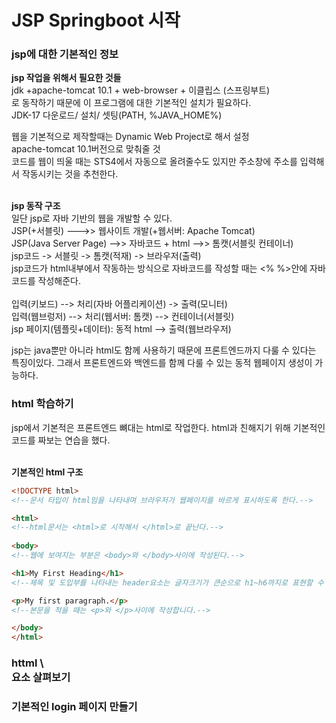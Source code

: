 <h1>JSP Springboot 시작</h1>

<h3>jsp에 대한 기본적인 정보</h3>
 
**jsp 작업을 위해서 필요한 것들**<br>
jdk +apache-tomcat 10.1 + web-browser + 이클립스 (스프링부트)<br>
로 동작하기 때문에 이 프로그램에 대한 기본적인 설치가 필요하다.<br>
 JDK-17 다운로드/ 설치/ 셋팅(PATH, %JAVA_HOME%)
 
웹을 기본적으로 제작할때는 Dynamic Web Project로 해서 설정<br>
apache-tomcat 10.1버전으로 맞춰줄 것<br>
코드를 웹이 띄울 때는 STS4에서 자동으로 올려줄수도 있지만 주소창에 주소를 입력해서 작동시키는 것을 추천한다.
<br><br>

**jsp 동작 구조**<br>
일단 jsp로 자바 기반의 웹을 개발할 수 있다.<br>
JSP(+서블릿) --->> 웹사이트 개발(+웹서버: Apache Tomcat)<br>
 JSP(Java Server Page) -->> 자바코드 + html -->> 톰캣(서블릿 컨테이너)<br>
 jsp코드 -> 서블릿 -> 톰캣(적재) -> 브라우저(출력)<br>
 jsp코드가 html내부에서 작동하는 방식으로 자바코드를 작성할 때는 <% %>안에 자바코드를 작성해준다.
<br><br>
입력(키보드) --> 처리(자바 어플리케이션) -> 출력(모니터)<br>
입력(웹브렁저) --> 처리(웹서버: 톰캣) --> 컨테이너(서블릿)<br>
jsp 페이지(템플릿+데이터): 동적 html --> 출력(웹브라우저)
 
jsp는 java뿐만 아니라 html도 함께 사용하기 때문에 프론트엔드까지 다룰 수 있다는 특징이있다.
그래서 프론트엔드와 백엔드를 함께 다룰 수 있는 동적 웹페이지 생성이 가능하다.


<h3>html 학습하기</h3>
jsp에서 기본적은 프론트엔드 뼈대는 html로 작업한다.
html과 친해지기 위해 기본적인 코드를 짜보는 연습을 했다.
<br><br>

**기본적인 html 구조**

```html
<!DOCTYPE html>
<!--문서 타입이 html임을 나타내며 브라우저가 웹페이지를 바르게 표시하도록 한다.-->

<html>
<!--html문서는 <html>로 시작해서 </html>로 끝난다.-->
 
<body>
<!--웹에 보여지는 부분은 <body>와 </body>사이에 작성된다.-->

<h1>My First Heading</h1> 
<!--제목 및 도입부를 나타내는 header요소는 글자크기가 큰순으로 h1~h6까지로 표현할 수 있다.-->

<p>My first paragraph.</p>
<!--본문을 적을 때는 <p>와 </p>사이에 작성합니다.-->

</body>
</html>
```

<h3>httml \<form> 요소 살펴보기</h3>
 
<h3>기본적인 login 페이지 만들기</h3>

